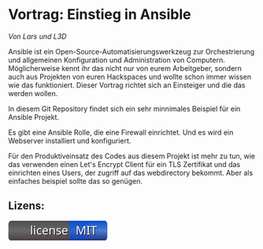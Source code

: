  Vortrag: Einstieg in Ansible
=============================
*Von Lars und L3D*

Ansible ist ein Open-Source-Automatisierungswerkzeug zur Orchestrierung und allgemeinen Konfiguration und Administration von Computern. Möglicherweise kennt ihr das nicht nur von eurem Arbeitgeber, sondern auch aus Projekten von euren Hackspaces und wollte schon immer wissen wie das funktioniert. Dieser Vortrag richtet sich an Einsteiger und die das werden wollen.

In diesem Git Repository findet sich ein sehr minnimales Beispiel für ein Ansible Projekt.

Es gibt eine Ansible Rolle, die eine Firewall einrichtet. Und es wird ein Webserver installiert und konfiguriert.

Für den Produktiveinsatz des Codes aus diesem Projekt ist mehr zu tun, wie das verwenden einen Let's Encrypt Client für ein TLS Zertifikat und das einrichten eines Users, der zugriff auf das webdirectory bekommt. Aber als einfaches beispiel sollte das so genügen.

## Lizens:
[![MIT License](.github/license.svg)](LICENSE)
